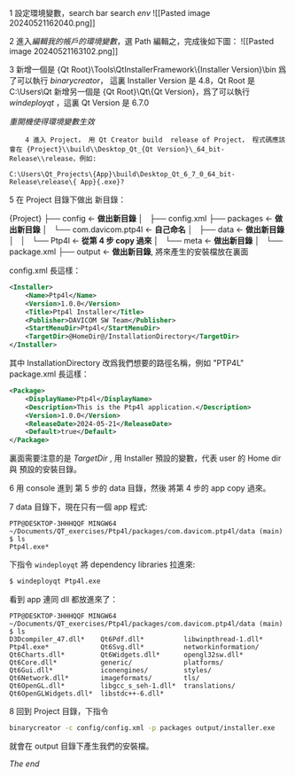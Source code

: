 1 設定環境變數，search bar search *env*
![[Pasted image 20240521162040.png]]

2 進入*編輯我的帳戶的環境變數*，選 Path 編輯之，完成後如下圖：
![[Pasted image 20240521163102.png]]

3 新增一個是
{Qt Root}\\Tools\\QtInstallerFramework\\{Installer Version}\\bin
爲了可以執行 *binarycreator*， 這裏 Installer Version 是 4.8，Qt Root 是 C:\\Users\\Qt
新增另一個是 {Qt Root}\\Qt\\{Qt Version}，爲了可以執行 *windeployqt* ，這裏 Qt Version 是 6.7.0

*重開機使得環境變數生效*

		4 進入 Project， 用 Qt Creator build  release of Project， 程式碼應該會在 {Project}\\build\\Desktop_Qt_{Qt Version}\_64_bit-Release\\release，例如:

```
C:\Users\Qt_Projects\{App}\build\Desktop_Qt_6_7_0_64_bit-Release\release\{ App}{.exe}?
```

5 在 Project 目錄下做出 新目錄：

{Project}
├── config <- **做出新目錄**
│   ├── config.xml
├── packages <- **做出新目錄**
│   └── com.davicom.ptp4l  <- **自己命名**
│       ├── data <- **做出新目錄**
│       │   └── Ptp4l  <- **從第 4 步 copy 過來**
│       └── meta <- **做出新目錄**
│           └── package.xml
├── output  <- **做出新目錄**, 將來產生的安裝檔放在裏面

config.xml 長這樣：
``` xml
<Installer>
    <Name>Ptp4l</Name>
    <Version>1.0.0</Version>
    <Title>Ptp4l Installer</Title>
    <Publisher>DAVICOM SW Team</Publisher>
    <StartMenuDir>Ptp4l</StartMenuDir>
    <TargetDir>@HomeDir@/InstallationDirectory</TargetDir>
</Installer>
```
 其中 InstallationDirectory 改爲我們想要的路徑名稱，例如 "PTP4L"
 package.xml 長這樣：
```xml
<Package>
    <DisplayName>Ptp4l</DisplayName>
    <Description>This is the Ptp4l application.</Description>
    <Version>1.0.0</Version>
    <ReleaseDate>2024-05-21</ReleaseDate>
    <Default>true</Default>
</Package>
```

 裏面需要注意的是  *TargetDir* , 用 Installer 預設的變數，代表 user 的 Home dir 與 預設的安裝目錄。

6 用 console 進到 第 5 步的  data 目錄，然後 將第 4 步的 app copy 過來。

7 data 目錄下，現在只有一個 app 程式:

``` shell
PTP@DESKTOP-3HHHQQF MINGW64 ~/Documents/QT_exercises/Ptp4l/packages/com.davicom.ptp4l/data (main)
$ ls
Ptp4l.exe*
```

下指令 `windeployqt` 將 dependency libraries 拉進來:
``` bash
$ windeployqt Ptp4l.exe
```

看到 app 連同 dll 都放進來了：
``` shell
PTP@DESKTOP-3HHHQQF MINGW64 ~/Documents/QT_exercises/Ptp4l/packages/com.davicom.ptp4l/data (main)
$ ls
D3Dcompiler_47.dll*    Qt6Pdf.dll*          libwinpthread-1.dll*
Ptp4l.exe*             Qt6Svg.dll*          networkinformation/
Qt6Charts.dll*         Qt6Widgets.dll*      opengl32sw.dll*
Qt6Core.dll*           generic/             platforms/
Qt6Gui.dll*            iconengines/         styles/
Qt6Network.dll*        imageformats/        tls/
Qt6OpenGL.dll*         libgcc_s_seh-1.dll*  translations/
Qt6OpenGLWidgets.dll*  libstdc++-6.dll*
```


8 回到 Project 目錄，下指令

``` bash
binarycreator -c config/config.xml -p packages output/installer.exe
```

就會在 output 目錄下產生我們的安裝檔。

_The end_

